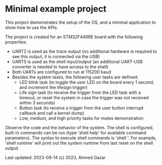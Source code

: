 # Minimal example project
This project demonstrates the setup of the OS, and a minimal application to show how to use the APIs.

The project is created for an STM32F446RE board with the following properties:
-	UART2 is used as the trace output (no additional hardware is required to see this output, it is connected via the USB)
-	UART5 is used as the shell input/output (an additional UART-USB converter is needed to have access to the shell)
-	Both UARTs are configured to run at 115200 baud
-	Besides the system tasks, the following user tasks are defined:
	-	LED blink task (to toggle the user LED on the board every 1 second, and increment the lifesign trigger)
	-	Life sign task (to receive the trigger from the LED task with a timeout, or reset the system in case the trigger was not received within 3 seconds)
	-	Button task (to receive a trigger from the user button interrupt callback and call a kernel dump)
	-	Low, medium, and high priority tasks for mutex demonstration

Observe the code and the behavior of the system. The shell is configured, built-in commands can be run (type 'shell help' for available command parameters).
The syntax to execute shell commands is 'shell <parameter>'. For example, 'shell runtime' will print out the system runtime from last reset on the shell output.

Last updated: 2023-09-14
(c) 2023, Ahmed Gazar
